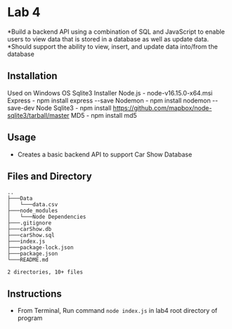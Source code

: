 # Lab 4
*Build a backend API using a combination of SQL and JavaScript to enable users to view data that is stored in a database as well as update data.
*Should support the ability to view, insert, and update data into/from the database

## Installation
Used on Windows OS
Sqlite3 Installer
Node.js - node-v16.15.0-x64.msi
Express - npm install express --save
Nodemon - npm install nodemon --save-dev
Node Sqlite3 - npm install https://github.com/mapbox/node-sqlite3/tarball/master
MD5 - npm install md5

## Usage
* Creates a basic backend API to support Car Show Database

## Files and Directory

```
..
├───Data
│   └───data.csv
├───node_modules
│   └───Node Dependencies
├───.gitignore
├───carShow.db
├───carShow.sql
├───index.js
├───package-lock.json
├───package.json
└───README.md

2 directories, 10+ files
```

## Instructions
* From Terminal, Run command `node index.js` in lab4 root directory of program

